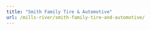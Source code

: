 ```yaml
---
title: "Smith Family Tire & Automotive"
url: /mills-river/smith-family-tire-and-automotive/
---
```


